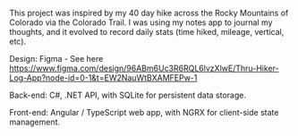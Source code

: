 This project was inspired by my 40 day hike across the Rocky Mountains of Colorado via the Colorado Trail.
I was using my notes app to journal my thoughts, and it evolved to record daily stats (time hiked, mileage, vertical, etc).

Design:
Figma - See here
https://www.figma.com/design/96ABm6Uc3R6RQL6lvzXlwE/Thru-Hiker-Log-App?node-id=0-1&t=EW2NauWtBXAMFEPw-1

Back-end:
C#, .NET API, with SQLite for persistent data storage.

Front-end:
Angular / TypeScript web app, with NGRX for client-side state management.
